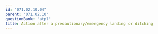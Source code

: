 ```yaml
---
id: "071.02.10.04"
parent: "071.02.10"
questionBank: "atpl"
title: Action after a precautionary/emergency landing or ditching
---
```

